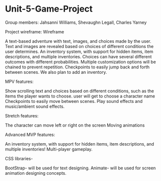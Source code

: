 # Unit-5-Game-Project
Group members: Jahsanni Williams, Shevaughn Legall, Charles Yarney


Project wireframe: Wireframe

A text-based adventure with text, images, and choices made by the user. Text and images are revealed based on choices of different conditions the user determines. An inventory system, with support for hidden items, item descriptions, and multiple inventories. Choices can have several different outcomes with different probabilities. Multiple customization options will be chained to prevent repetition. Checkpoints to easily jump back and forth between scenes. We also plan to add an inventory.

MPV features:

Show scrolling text and choices based on different conditions, such as the items the player wants to choose.
user will get to choose a character name
Checkpoints to easily move between scenes.
Play sound effects and music/ambient sound effects.

Stretch features:

The character can move left or right on the screen 
Moving animations
 

Advanced MVP features:

An inventory system, with support for hidden items, item descriptions, and multiple inventories!
Multi-player gameplay.

CSS libraries-

BootStrap- will be used for text designing.
Animate- will be used for screen animation designing concepts.
